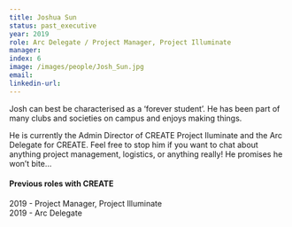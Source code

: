 ```yaml
---
title: Joshua Sun
status: past_executive
year: 2019
role: Arc Delegate / Project Manager, Project Illuminate
manager: 
index: 6
image: /images/people/Josh_Sun.jpg
email:
linkedin-url:
---
```

Josh can best be characterised as a ‘forever student’. He has been part of many clubs and societies on campus and enjoys making things. <br>

He is currently the Admin Director of CREATE Project Iluminate and the Arc Delegate for CREATE. Feel free to stop him if you want to chat about anything project management, logistics, or anything really! He promises he won’t bite… 

<h4>Previous roles with CREATE</h4>
2019 - Project Manager, Project Illuminate <br>
2019 - Arc Delegate